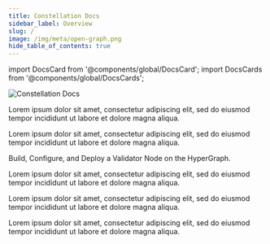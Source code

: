 ```yaml
---
title: Constellation Docs
sidebar_label: Overview
slug: /
image: /img/meta/open-graph.png
hide_table_of_contents: true
---
```


import DocsCard from '@components/global/DocsCard';
import DocsCards from '@components/global/DocsCards';

<head>
  <title>Welcome to Constellation</title>
  <meta
    name="description"
    content="Lorem ipsum"
  />
  <style>{`
    :root {
      --doc-item-container-width: 60rem;
    }
    h1 { display:none; }
  `}
  </style>
</head>

![Constellation Docs](/logos/header.png)

<DocsCards>
  <DocsCard header="Core Concepts" href="/learn" img="/icons/img02.png">
    <p>Lorem ipsum dolor sit amet, consectetur adipiscing elit, sed do eiusmod tempor incididunt ut labore et dolore magna aliqua. </p>
  </DocsCard>

  <DocsCard header="Build a State Channel" href="/statechannels" img="/icons/img03.png">
    <p>Lorem ipsum dolor sit amet, consectetur adipiscing elit, sed do eiusmod tempor incididunt ut labore et dolore magna aliqua. </p>
  </DocsCard>

<DocsCard header="Run a Validator Node" href="/nodes" img="/icons/img04.png">
  <p>Build, Configure, and Deploy a Validator Node on the HyperGraph.</p>
</DocsCard>

<DocsCard header="Integrate Stargazer Wallet" href="/stargazer" img="/icons/img02.png">
  <p>Lorem ipsum dolor sit amet, consectetur adipiscing elit, sed do eiusmod tempor incididunt ut labore et dolore magna aliqua. </p>
</DocsCard>

<DocsCard header="Build an App" href="/apps" img="/icons/img02.png">
  <p>Lorem ipsum dolor sit amet, consectetur adipiscing elit, sed do eiusmod tempor incididunt ut labore et dolore magna aliqua. </p>
</DocsCard>

<DocsCard header="Markdown Examples" href="/markdown" img="/icons/img02.png">
  <p>Lorem ipsum dolor sit amet, consectetur adipiscing elit, sed do eiusmod tempor incididunt ut labore et dolore magna aliqua. </p>
</DocsCard>

</DocsCards>
